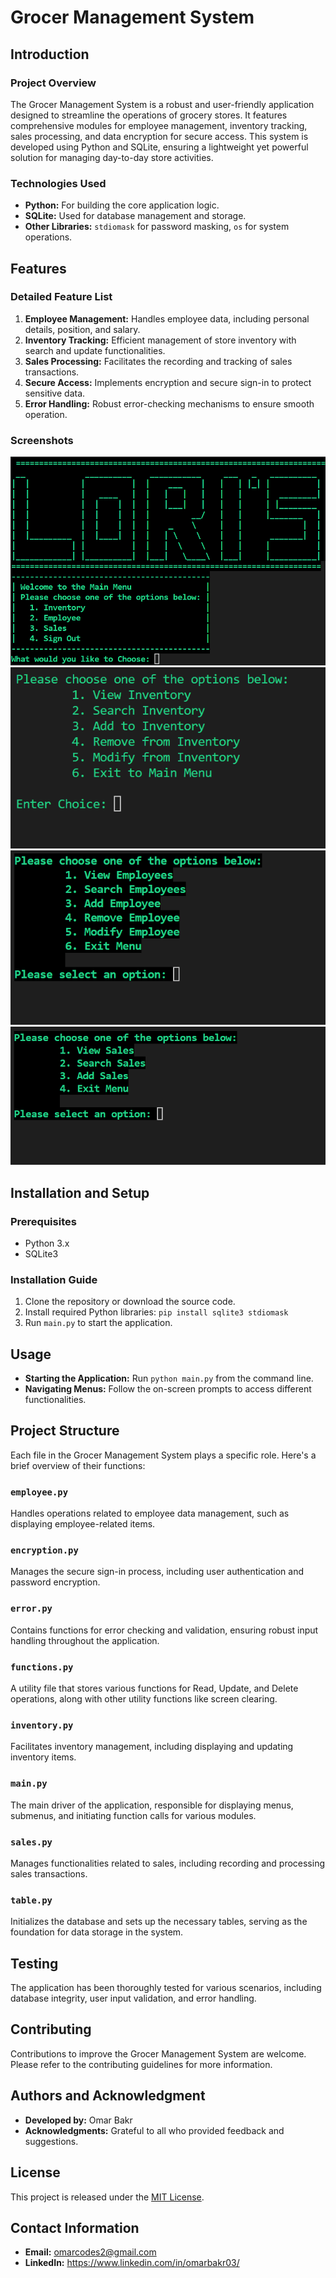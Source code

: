 # Grocer Management System

## Introduction
### Project Overview
The Grocer Management System is a robust and user-friendly application designed to streamline the operations of grocery stores. It features comprehensive modules for employee management, inventory tracking, sales processing, and data encryption for secure access. This system is developed using Python and SQLite, ensuring a lightweight yet powerful solution for managing day-to-day store activities.

### Technologies Used
- **Python:** For building the core application logic.
- **SQLite:** Used for database management and storage.
- **Other Libraries:** `stdiomask` for password masking, `os` for system operations.

## Features
### Detailed Feature List
1. **Employee Management:** Handles employee data, including personal details, position, and salary.
2. **Inventory Tracking:** Efficient management of store inventory with search and update functionalities.
3. **Sales Processing:** Facilitates the recording and tracking of sales transactions.
4. **Secure Access:** Implements encryption and secure sign-in to protect sensitive data.
5. **Error Handling:** Robust error-checking mechanisms to ensure smooth operation.

### Screenshots
![Alt text](image.png)
![Alt text](image-1.png)
![Alt text](image-2.png)
![Alt text](image-3.png)
## Installation and Setup
### Prerequisites
- Python 3.x
- SQLite3

### Installation Guide
1. Clone the repository or download the source code.
2. Install required Python libraries: `pip install sqlite3 stdiomask`
3. Run `main.py` to start the application.

## Usage
- **Starting the Application:** Run `python main.py` from the command line.
- **Navigating Menus:** Follow the on-screen prompts to access different functionalities.

## Project Structure

Each file in the Grocer Management System plays a specific role. Here's a brief overview of their functions:

### `employee.py`
Handles operations related to employee data management, such as displaying employee-related items.

### `encryption.py`
Manages the secure sign-in process, including user authentication and password encryption.

### `error.py`
Contains functions for error checking and validation, ensuring robust input handling throughout the application.

### `functions.py`
A utility file that stores various functions for Read, Update, and Delete operations, along with other utility functions like screen clearing.

### `inventory.py`
Facilitates inventory management, including displaying and updating inventory items.

### `main.py`
The main driver of the application, responsible for displaying menus, submenus, and initiating function calls for various modules.

### `sales.py`
Manages functionalities related to sales, including recording and processing sales transactions.

### `table.py`
Initializes the database and sets up the necessary tables, serving as the foundation for data storage in the system.

## Testing
The application has been thoroughly tested for various scenarios, including database integrity, user input validation, and error handling. 

## Contributing
Contributions to improve the Grocer Management System are welcome. Please refer to the contributing guidelines for more information.

## Authors and Acknowledgment
- **Developed by:** Omar Bakr
- **Acknowledgments:** Grateful to all who provided feedback and suggestions.

## License
This project is released under the [MIT License](https://opensource.org/licenses/MIT).

## Contact Information
- **Email:** omarcodes2@gmail.com
- **LinkedIn:** https://www.linkedin.com/in/omarbakr03/
